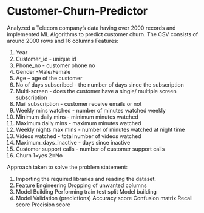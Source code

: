 # Customer-Churn-Predictor
Analyzed a Telecom company’s data having over 2000 records and implemented ML Algorithms to predict customer churn.
The CSV consists of around 2000 rows and 16 columns Features:
1. Year
2. Customer_id - unique id
3. Phone_no - customer phone no
4. Gender -Male/Female
5. Age – age of the customer
6. No of days subscribed - the number of days since the subscription
7. Multi-screen - does the customer have a single/ multiple screen subscription
8. Mail subscription - customer receive emails or not
9. Weekly mins watched - number of minutes watched weekly
10. Minimum daily mins - minimum minutes watched
11. Maximum daily mins - maximum minutes watched
12. Weekly nights max mins - number of minutes watched at night time
13. Videos watched - total number of videos watched
14. Maximum_days_inactive - days since inactive
15. Customer support calls - number of customer support calls
16. Churn
1=yes
2=No

Approach taken to solve the problem statement:
1. Importing the required libraries and reading the dataset.
2. Feature Engineering
Dropping of unwanted columns
3. Model Building
Performing train test split
Model building
4. Model Validation (predictions)
Accuracy score
Confusion matrix
Recall score
Precision score
